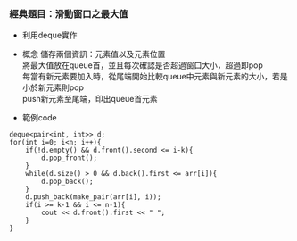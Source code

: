 ### 經典題目：滑動窗口之最大值
* 利用deque實作
* 概念
  儲存兩個資訊：元素值以及元素位置  
  將最大值放在queue首，並且每次確認是否超過窗口大小，超過即pop  
  每當有新元素要加入時，從尾端開始比較queue中元素與新元素的大小，若是小於新元素則pop  
  push新元素至尾端，印出queue首元素  

* 範例code

```
deque<pair<int, int>> d;
for(int i=0; i<n; i++){
    if(!d.empty() && d.front().second <= i-k){
        d.pop_front();
    }
    while(d.size() > 0 && d.back().first <= arr[i]){
        d.pop_back();
    }
    d.push_back(make_pair(arr[i], i));
    if(i >= k-1 && i <= n-1){
        cout << d.front().first << " ";
    }
}
```
